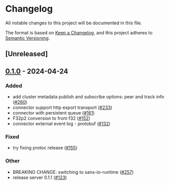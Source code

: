 # Changelog
All notable changes to this project will be documented in this file.

The format is based on [Keep a Changelog](https://keepachangelog.com/en/1.0.0/),
and this project adheres to [Semantic Versioning](https://semver.org/spec/v2.0.0.html).

## [Unreleased]

## [0.1.0](https://github.com/binhduong85/decentralized-media-server/releases/tag/media-server-protocol-v0.1.0) - 2024-04-24

### Added
- add cluster metadata publish and subscribe options: peer and track info ([#260](https://github.com/binhduong85/decentralized-media-server/pull/260))
- connector support http export transport ([#233](https://github.com/binhduong85/decentralized-media-server/pull/233))
- connector with persistent queue  ([#161](https://github.com/binhduong85/decentralized-media-server/pull/161))
- F32p2 conversion to from f32 ([#152](https://github.com/binhduong85/decentralized-media-server/pull/152))
- connector external event log - protobuf ([#132](https://github.com/binhduong85/decentralized-media-server/pull/132))

### Fixed
- try fixing protoc release ([#155](https://github.com/binhduong85/decentralized-media-server/pull/155))

### Other
- BREAKING CHANGE: switching to sans-io-runtime ([#257](https://github.com/binhduong85/decentralized-media-server/pull/257))
- release server 0.1.1 ([#123](https://github.com/binhduong85/decentralized-media-server/pull/123))

